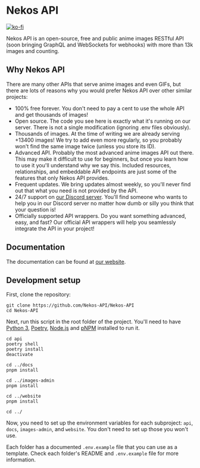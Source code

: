 # Nekos API

[![ko-fi](https://ko-fi.com/img/githubbutton_sm.svg)](https://ko-fi.com/G2G6I3GT1)

Nekos API is an open-source, free and public anime images RESTful API (soon bringing GraphQL and WebSockets for webhooks) with more than 13k images and counting.

## Why Nekos API

There are many other APIs that serve anime images and even GIFs, but there are lots of reasons why you would prefer Nekos API over other similar projects:

- 100% free forever. You don't need to pay a cent to use the whole API and get thousands of images!
- Open source. The code you see here is exactly what it's running on our server. There is not a single modification (ignoring .env files obviously).
- Thousands of images. At the time of writing we are already serving +13400 images! We try to add even more regularly, so you probably won't find the same image twice (unless you store its ID).
- Advanced API. Probably the most advanced anime images API out there. This may make it difficult to use for beginners, but once you learn how to use it you'll understand why we say this. Included resources, relationships, and embeddable API endpoints are just some of the features that only Nekos API provides.
- Frequent updates. We bring updates almost weekly, so you'll never find out that what you need is not provided by the API.
- 24/7 support on [our Discord server](https://discord.gg/PgQnuM3YnM). You'll find someone who wants to help you in our Discord server no matter how dumb or silly you think that your question is!
- Officially supported API wrappers. Do you want something advanced, easy, and fast? Our official API wrappers will help you seamlessly integrate the API in your project!

## Documentation

The documentation can be found at [our website](https://nekosapi.com/docs/).

## Development setup

First, clone the repository:

```
git clone https://github.com/Nekos-API/Nekos-API
cd Nekos-API
```

Next, run this script in the root folder of the project. You'll need to have [Python 3](https://python.org), [Poetry](https://python-poetry.org), [Node.js](https://nodejs.org) and [pNPM](https://pnpm.io) installed to run it.

```
cd api
poetry shell
poetry install
deactivate

cd ../docs
pnpm install

cd ../images-admin
pnpm install

cd ../website
pnpm install

cd ../
```

Now, you need to set up the environment variables for each subproject: `api`, `docs`, `images-admin`, and `website`. You don't need to set up those you won't use.

Each folder has a documented `.env.example` file that you can use as a template. Check each folder's README and `.env.example` file for more information.